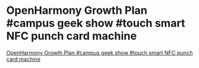 # OpenHarmony Growth Plan #campus geek show #touch smart NFC punch card machine
[OpenHarmony Growth Plan #campus geek show #touch smart NFC punch card machine](https://aiwithcloud.com/2022/09/19/openharmony_growth_plan_campus_geek_show_touch_smart_nfc_punch_card_machine/)